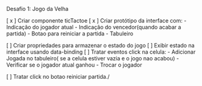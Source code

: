 Desafio 1: Jogo da Velha


[ x ] Criar componente ticTactoe
[ x ] Criar protótipo da interface com:
    - Indicação do jogador atual
    - Indicação do vencedor(quando acabar a partida)
    - Botao para reiniciar a partida
    - Tabuleiro

[ ] Criar propriedades para armazenar o estado do jogo
[ ] Exibir estado na interface usando data-binding
[ ] Tratar eventos click na celula:
    - Adicionar Jogada no tabuleiro( se a celula estiver vazia e o jogo nao acabou)
    - Verificar se o jogador atual ganhou
    - Trocar o jogador

[ ] Tratar click no botao reiniciar partida./